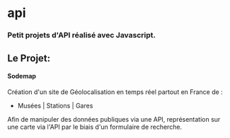 # api

### Petit projets d'API réalisé avec Javascript.

## Le Projet:

#### Sodemap
Création d'un site de Géolocalisation en temps réel partout en France de :<br> 
-  Musées | Stations | Gares<br>

Afin de manipuler des données publiques via une API, représentation sur une carte via l'API par le biais d'un formulaire de recherche.
